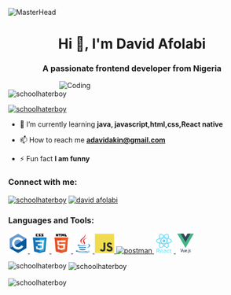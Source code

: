 ![MasterHead](https://1.bp.blogspot.com/-7A4WynwLsMw/XbBpCXG8fHI/AAAAAAAAMt4/uOa1bpLskYgrwGbllhSu2SDj_Mig8SXJQCLcBGAsYHQ/s1600/2000_600px.gif)

<h1 align="center">Hi 👋, I'm David Afolabi</h1>
<h3 align="center">A passionate frontend developer from Nigeria</h3>
<img align="right" alt="Coding" width="400" src="https://c.tenor.com/2uyENRmiUt0AAAAM/coding.gif> 

<p align="left"> <img src="https://komarev.com/ghpvc/?username=schoolhaterboy&label=Profile%20views&color=0e75b6&style=flat" alt="schoolhaterboy" /> </p>

<p align="left"> <a href="https://twitter.com/schoolhaterboy" target="blank"><img src="https://img.shields.io/twitter/follow/schoolhaterboy?logo=twitter&style=for-the-badge" alt="schoolhaterboy" /></a> </p>

- 🌱 I’m currently learning **java, javascript,html,css,React native**

- 📫 How to reach me **adavidakin@gmail.com**

- ⚡ Fun fact **I am funny**

<h3 align="left">Connect with me:</h3>
<p align="left">
<a href="https://twitter.com/schoolhaterboy" target="blank"><img align="center" src="https://raw.githubusercontent.com/rahuldkjain/github-profile-readme-generator/master/src/images/icons/Social/twitter.svg" alt="schoolhaterboy" height="30" width="40" /></a>
<a href="https://linkedin.com/in/david afolabi" target="blank"><img align="center" src="https://raw.githubusercontent.com/rahuldkjain/github-profile-readme-generator/master/src/images/icons/Social/linked-in-alt.svg" alt="david afolabi" height="30" width="40" /></a>
</p>

<h3 align="left">Languages and Tools:</h3>
<p align="left"> <a href="https://www.cprogramming.com/" target="_blank" rel="noreferrer"> <img src="https://raw.githubusercontent.com/devicons/devicon/master/icons/c/c-original.svg" alt="c" width="40" height="40"/> </a> <a href="https://www.w3schools.com/css/" target="_blank" rel="noreferrer"> <img src="https://raw.githubusercontent.com/devicons/devicon/master/icons/css3/css3-original-wordmark.svg" alt="css3" width="40" height="40"/> </a> <a href="https://www.w3.org/html/" target="_blank" rel="noreferrer"> <img src="https://raw.githubusercontent.com/devicons/devicon/master/icons/html5/html5-original-wordmark.svg" alt="html5" width="40" height="40"/> </a> <a href="https://www.java.com" target="_blank" rel="noreferrer"> <img src="https://raw.githubusercontent.com/devicons/devicon/master/icons/java/java-original.svg" alt="java" width="40" height="40"/> </a> <a href="https://developer.mozilla.org/en-US/docs/Web/JavaScript" target="_blank" rel="noreferrer"> <img src="https://raw.githubusercontent.com/devicons/devicon/master/icons/javascript/javascript-original.svg" alt="javascript" width="40" height="40"/> </a> <a href="https://postman.com" target="_blank" rel="noreferrer"> <img src="https://www.vectorlogo.zone/logos/getpostman/getpostman-icon.svg" alt="postman" width="40" height="40"/> </a> <a href="https://reactjs.org/" target="_blank" rel="noreferrer"> <img src="https://raw.githubusercontent.com/devicons/devicon/master/icons/react/react-original-wordmark.svg" alt="react" width="40" height="40"/> </a> <a href="https://vuejs.org/" target="_blank" rel="noreferrer"> <img src="https://raw.githubusercontent.com/devicons/devicon/master/icons/vuejs/vuejs-original-wordmark.svg" alt="vuejs" width="40" height="40"/> </a> </p>

<p><img align="left" src="https://github-readme-stats.vercel.app/api/top-langs?username=schoolhaterboy&show_icons=true&locale=en&layout=compact" alt="schoolhaterboy" /></p>

<p>&nbsp;<img align="center" src="https://github-readme-stats.vercel.app/api?username=schoolhaterboy&show_icons=true&locale=en" alt="schoolhaterboy" /></p>

<p><img align="center" src="https://github-readme-streak-stats.herokuapp.com/?user=schoolhaterboy&" alt="schoolhaterboy" /></p>
